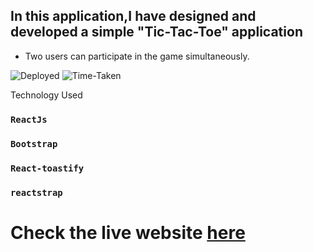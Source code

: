 ## In this application,I have designed and developed a simple "Tic-Tac-Toe" application

- Two users can participate in the game simultaneously.

![Deployed](https://img.shields.io/badge/Deployed-Yes-green)
![Time-Taken](https://img.shields.io/badge/Time--Taken-15hrs-brightgreen)

Technology Used

### `ReactJs` 
### `Bootstrap` 
### `React-toastify` 
### `reactstrap` 

# Check the live website [here](https://tictactoe-reactjs-js.netlify.app/ "Tic-Tac-Toe")


